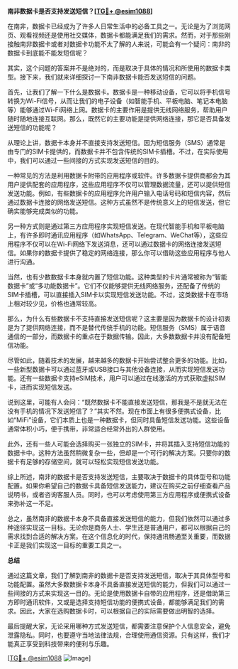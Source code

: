 **南非数据卡是否支持发送短信？[[TG💪+ @esim1088](https://t.me/s/esim1088)]**

在南非，数据卡已经成为了许多人日常生活中的必备工具之一。无论是为了浏览网页、观看视频还是使用社交媒体，数据卡都能满足我们的需求。然而，对于那些刚接触南非数据卡或者对数据卡功能不太了解的人来说，可能会有一个疑问：南非的数据卡到底能不能发短信呢？

其实，这个问题的答案并不是绝对的，而是取决于具体的情况和所使用的数据卡类型。接下来，我们就来详细探讨一下南非数据卡能否发送短信的问题。

首先，让我们了解一下什么是数据卡。数据卡是一种移动设备，它可以将手机信号转换为Wi-Fi信号，从而让我们的电子设备（如智能手机、平板电脑、笔记本电脑等）能够通过Wi-Fi网络上网。数据卡的主要作用是提供无线网络服务，帮助用户随时随地连接互联网。那么，既然它的主要功能是提供网络连接，那它是否具备发送短信的功能呢？

从理论上讲，数据卡本身并不直接支持发送短信。因为短信服务（SMS）通常是由专门的SIM卡提供的，而数据卡并不包含传统的SIM卡插槽。不过，在实际使用中，我们可以通过一些间接的方式实现发送短信的目的。

一种常见的方法是利用数据卡附带的应用程序或软件。许多数据卡提供商都会为其用户提供配套的应用程序，这些应用程序不仅可以管理数据流量，还可以提供短信发送功能。例如，有些数据卡的应用程序允许用户输入电话号码和短信内容，然后通过数据卡连接的网络发送短信。这种方式虽然不是传统意义上的短信发送，但它确实能够完成类似的功能。

另一种方式则是通过第三方应用程序实现短信发送。在现代智能手机和平板电脑上，有许多即时通讯应用程序（如WhatsApp、Telegram、WeChat等），这些应用程序不仅可以在Wi-Fi网络下发送消息，还可以通过数据卡的网络连接发送短信。如果你的数据卡提供了稳定的网络连接，那么你可以借助这些应用程序与他人进行沟通。

当然，也有少数数据卡本身就内置了短信功能。这种类型的卡片通常被称为“智能数据卡”或“多功能数据卡”。它们不仅能够提供无线网络服务，还配备了传统的SIM卡插槽，可以直接插入SIM卡以实现短信发送功能。不过，这类数据卡在市场上相对较少见，价格也通常较高。

那么，为什么有些数据卡不支持直接发送短信呢？这主要是因为数据卡的设计初衷是为了提供网络连接，而不是替代传统手机的功能。短信服务（SMS）属于语音通信的一部分，而数据卡的重点在于数据传输。因此，大多数数据卡并没有配备短信功能。

尽管如此，随着技术的发展，越来越多的数据卡开始尝试整合更多的功能。比如，一些新型数据卡可以通过蓝牙或USB接口与其他设备连接，从而实现短信发送功能。还有一些数据卡支持eSIM技术，用户可以通过在线激活的方式获取虚拟SIM卡，进而实现短信发送。

说到这里，可能有人会问：“既然数据卡不能直接发送短信，那我是不是就无法在没有手机的情况下发送短信了？”其实不然。现在市面上有很多便携式设备，比如“MiFi”设备，它们本质上也是一种数据卡，但同时具备短信发送功能。这些设备通常体积小巧，便于携带，非常适合经常外出的人群使用。

此外，还有一些人可能会选择购买一张独立的SIM卡，并将其插入支持短信功能的数据卡中。这种方法虽然稍微复杂一些，但却是一个可行的解决方案。只要你的数据卡有足够的存储空间，就可以轻松实现短信发送功能。

综上所述，南非的数据卡是否支持发送短信，主要取决于数据卡的具体型号和功能配置。如果你希望自己的数据卡具备短信发送能力，建议在购买之前仔细查看产品说明书，或者咨询客服人员。同时，也可以考虑使用第三方应用程序或便携式设备来弥补这一不足。

总之，虽然南非的数据卡本身不具备直接发送短信的能力，但我们依然可以通过多种途径实现这一目标。无论你是商务人士、学生还是普通用户，都可以根据自己的需求找到合适的解决方案。在这个信息化的时代，保持通讯畅通至关重要，而数据卡正是我们实现这一目标的重要工具之一。

**总结**

通过这篇文章，我们了解到南非的数据卡是否支持发送短信，取决于其具体型号和功能配置。虽然大多数数据卡本身不具备直接发送短信的能力，但我们可以通过一些间接的方式来实现这一目的。无论是使用数据卡自带的应用程序，还是借助第三方即时通讯软件，又或是选择支持短信功能的便携式设备，都能够满足我们的需求。因此，大家在选购数据卡时，可以根据自己的实际需要做出明智的选择。

最后提醒大家，无论采用哪种方式发送短信，都需要注意保护个人信息安全，避免泄露隐私。同时，也要遵守当地法律法规，合理使用通信资源。只有这样，我们才能真正享受到科技带来的便利与乐趣。

[[TG💪+ @esim1088](https://t.me/s/esim1088) ![Image](https://i.postimg.cc/4NQfJmqS/Snipaste-2025-05-13-00-14-12.png)]